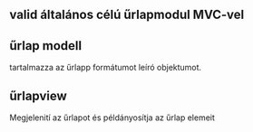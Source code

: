 ## valid általános célú űrlapmodul MVC-vel


## űrlap modell
tartalmazza az űrlapp formátumot leíró objektumot.

## űrlapview
Megjelenití az űrlapot és példányosítja az űrlap elemeit